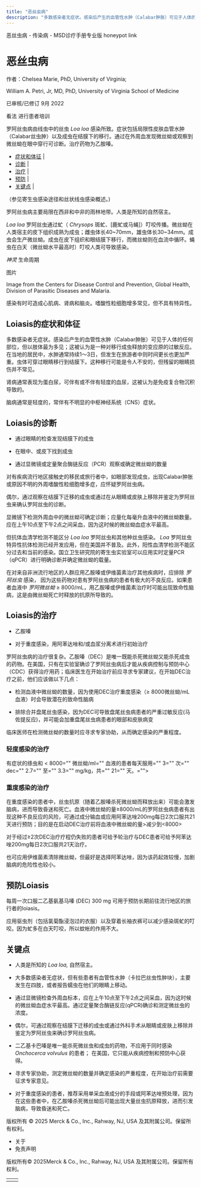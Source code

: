 ```yaml
---
title: "恶丝虫病"
description: "多数感染者无症状。感染后产生的血管性水肿（Calabar肿胀）可见于人体的任何部位，但以肢体最为多见；这被认为是一种对移行成虫释放的变应原的过敏反应。在当地的居民中，水肿通常持续1～3日，但发生在旅游者中则时间更长也更加严重。虫体可穿过眼睛移行到结膜下。这种移行可能是令人不安的，但残留的眼睛损伤并不常见。"
---
```


﻿恶丝虫病 \- 传染病 \- MSD诊疗手册专业版 honeypot link

# 恶丝虫病

作者：Chelsea Marie, PhD, University of Virginia;

William A. Petri, Jr, MD, PhD, University of Virginia School of Medicine

已审核/已修订 9月 2022

看法 进行患者培训

罗阿丝虫病由线虫中的丝虫 _Loa loa_ 感染所致。症状包括局限性皮肤血管水肿（Calabar丝虫肿）以及成虫在结膜下的移行。通过在外周血发现微丝蚴或观察到微丝蚴在眼中穿行可诊断。治疗药物为乙胺嗪。

- [症状和体征](#症状和体征_v42595737_zh) \|
- [诊断](#诊断_v42595742_zh) \|
- [治疗](#治疗_v42595759_zh) \|
- [预防](#预防_v42595790_zh) \|
- [关键点](#关键点_v42595794_zh) \|

（参见寄生虫感染途径和丝状线虫感染概述。)

罗阿丝虫病主要局限在西非和中非的雨林地带。人类是所知的自然宿主。

_Loa loa_ 罗阿丝虫通过虻（ _Chrysops_ 斑虻、\[鹿虻或马蝇\]）叮咬传播。微丝蚴在人类宿主的皮下组织成熟为成虫；雌虫体长40~70mm，雄虫体长30~34mm。成虫会生产微丝蚴。成虫在皮下组织和眼结膜下移行，而微丝蚴则在血流中循环。蝇虫在白天（微丝蚴水平最高时）叮咬人类可导致感染。

_神灵_ 生命周期



图片

Image from the Centers for Disease Control and Prevention, Global Health, Division of Parasitic Diseases and Malaria.

感染有时可造成心肌病、肾病和脑炎。嗜酸性粒细胞增多常见，但不具有特异性。

## Loiasis的症状和体征

多数感染者无症状。感染后产生的血管性水肿（Calabar肿胀）可见于人体的任何部位，但以肢体最为多见；这被认为是一种对移行成虫释放的变应原的过敏反应。在当地的居民中，水肿通常持续1～3日，但发生在旅游者中则时间更长也更加严重。虫体可穿过眼睛移行到结膜下。这种移行可能是令人不安的，但残留的眼睛损伤并不常见。

肾病通常表现为蛋白尿，可伴有或不伴有轻度的血尿，这被认为是免疫复合物沉积导致的。

脑病通常是轻度的，常伴有不明显的中枢神经系统（CNS）症状。

## Loiasis的诊断

- 通过眼睛的检查发现结膜下的成虫

- 在眼中、或皮下找到成虫

- 通过显微镜或定量聚合酶链反应（PCR）观察或确定微丝蚴的数量


对有疾病流行地区接触史的移民或旅行者中，如眼部发现成虫，出现Calabar肿胀或原因不明的外周嗜酸性粒细胞增多症，应怀疑罗阿丝虫病。

偶尔，通过观察在结膜下迁移的成虫或通过在从眼睛或皮肤上移除并鉴定为罗阿丝虫来确认罗阿丝虫的诊断。

显微镜下检测外周血中的微丝蚴可确定诊断；应量化每毫升血液中的微丝蚴数量。应在上午10点至下午2点之间采血，因为这时候的微丝蚴血症水平最高。

但抗体血清学检测不能区分 _Loa loa_ 罗阿丝虫和其他种丝虫感染。 _Loa_ 罗阿丝虫特异性抗体检测已经开发应用，但在美国并不普及。此外，阳性血清学检测不能区分过去和当前的感染。国立卫生研究院的寄生虫实验室可以应用实时定量PCR（qPCR）进行明确诊断并确定微丝蚴的载量。

在对来自非洲流行地区的人群应用乙胺嗪或伊维菌素治疗其他疾病时，应排除 _罗阿丝虫_ 感染， 因为这些药物对患有罗阿丝虫病的患者有极大的不良反应。如果患者血液中 _罗阿微丝蚴_ ≥ 8000/mL，用乙胺嗪或伊维菌素治疗时可能出现致命性脑病，这是由微丝蚴死亡时释放的抗原所导致的。

## Loiasis的治疗

- 乙胺嗪

- 对于重度感染，用阿苯达唑和/或血浆分离术进行初始治疗


罗阿丝虫病的治疗很复杂。乙胺嗪（DEC）是唯一既能杀死微丝蚴又能杀死成虫的药物。在美国，只有在实验室确诊了罗阿丝虫病后才能从疾病控制与预防中心（CDC）获得治疗用药；临床医生在开始治疗前应寻求专家建议，在开始DEC治疗之前，他们应该做以下几点：

- 检测血液中微丝蚴的数量，因为使用DEC治疗重度感染（≥ 8000微丝蚴/mL 血液）时会导致潜在的致命性脑病

- 排除合并盘尾丝虫感染，因为DEC可导致盘尾丝虫病患者的严重过敏反应(马佐提反应)，并可能会加重盘尾丝虫病患者的眼部和皮肤病变


临床医师在检测微丝蚴的数量时应寻求专家协助，从而确定感染的严重程度。

### 轻度感染的治疗

有症状的绦虫和 < 8000="" 微丝蚴/ml="" 血液的患者每天服用="" 3="" 次="" dec="" 2.7="" 至="" 3.3="" mg/kg，共="" 21="" 天。="">

### 重度感染的治疗

在重度感染的患者中，丝虫抗原（随着乙胺嗪杀死微丝蚴而释放出来）可能会激发脑病，进而导致昏迷和死亡。血液中微丝蚴的量≥8000/mL的罗阿丝虫病患者有出现这种不良反应的风险，可通过成分输血或应用阿苯达唑200mg每日2次口服共21天进行预防；目的是在启动DEC治疗前将血液中微丝蚴的量>减少到<8000>

对于经过≥2次DEC治疗疗程仍失败的患者可给予轮治疗与DEC患者可给予阿苯达唑200mg每日2次口服共21天治疗。

也可应用伊维菌素清除微丝蚴，但最好是选择阿苯达唑，因为该药起效较慢，加剧脑病的危险性也较小。

## 预防Loiasis

每周一次口服二乙基氨基马嗪 (DEC) 300 mg 可用于预防长期前往流行地区的旅行者的loiasis。

应用驱虫剂（包括氯菊酯浸泡过的衣服）以及穿着长袖衣裤可以减少感染斑虻的叮咬。因为虻多在白天叮咬，所以蚊帐的作用不大。

## 关键点

- 人类是所知的 _Loa loa,_ 自然宿主。

- 大多数感染者无症状，但有些患者有血管性水肿（卡拉巴丝虫性肿块），主要发生在四肢，或者报告蠕虫在他们的眼睛上移动。

- 通过显微镜检查外周血标本，应在上午10点至下午2点之间采血，因为这时候的微丝蚴血症水平最高。通过定量聚合酶链反应(qPCR)确诊和测定微丝虫的浓度。

- 偶尔，可通过观察在结膜下迁移的成虫或通过外科手术从眼睛或皮肤上移除并鉴定为罗阿丝虫来确诊罗阿丝虫病。

- 二乙基卡巴嗪是唯一能杀死微丝虫和成虫的药物，不应用于同时感染 _Onchocerca volvulus_ 的患者； 在美国，它只能从疾病控制和预防中心获得。

- 寻求专家协助，测定微丝蚴的数量并确定感染的严重程度，在开始治疗前需要征求专家意见。

- 对于重度感染的患者，推荐采用单采血液成分的手段或阿苯达唑预处理，因为在这些患者中，在乙胺嗪杀死微丝蚴后可能出现大量丝虫抗原释放，进而引发脑病，导致昏迷和死亡。




版权所有 © 2025
Merck & Co., Inc., Rahway, NJ, USA 及其附属公司。保留所有权利。

- 关于
- 免责声明

版权所有© 2025Merck & Co., Inc., Rahway, NJ, USA 及其附属公司。保留所有权利。

|     |     |
| --- | --- |
|  |  |